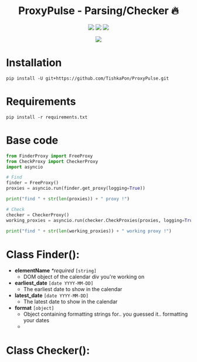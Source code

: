 <h1 align="center">ProxyPulse - Parsing/Checker 🔥</h1>
<p align="center">
<img src="https://img.shields.io/badge/made%20by-TishkaPon-blue.svg" >
<img src="https://img.shields.io/badge/python-3.12.8-green.svg">
<img src="https://badges.frapsoft.com/os/v1/open-source.svg?v=103" >
</p>

<p align="center">
<img src="https://media.giphy.com/media/lXUaP7DEl6AZfkKbyZ/giphy.gif">
</p>


# Installation
`pip install -U git+https://github.com/TishkaPon/ProxyPulse.git`

# Requirements
`pip install -r requirements.txt`

# Base code
```python
from FinderProxy import FreeProxy
from CheckProxy import CheckerProxy
import asyncio

# Find
finder = FreeProxy()
proxies = asyncio.run(finder.get_proxy(logging=True))

print("find " + str(len(proxies)) + " proxy !")

# Check
checker = CheckerProxy()
working_proxies = asyncio.run(checker.CheckProxies(proxies, logging=True))

print("find " + str(len(working_proxies)) + " working proxy !")
```

# Class Finder():

- **elementName** _\*required_ `[string]`
  - DOM object of the calendar div you're working on
- **earliest_date** `[date YYYY-MM-DD]`
  - The earliest date to show in the calendar
- **latest_date** `[date YYYY-MM-DD]`
  - The latest date to show in the calendar
- **format** `[object]`
  - Object containing formatting strings for.. you guessed it.. formatting your dates
  - 
# Class Checker():

